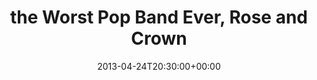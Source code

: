 ---
templateKey: event
guid: 0897a343-6eab-11ea-99c5-002590d1d1b0
date: 2013-04-24T20:30:00+00:00
eventTime: '8:30pm'
title: the Worst Pop Band Ever, Rose and Crown
artist: the Worst Pop Band Ever
city: Banff
venue: Rose and Crown
group: The Worst Pop Band Ever
url: https://www.facebook.com/worstpopbandever
---